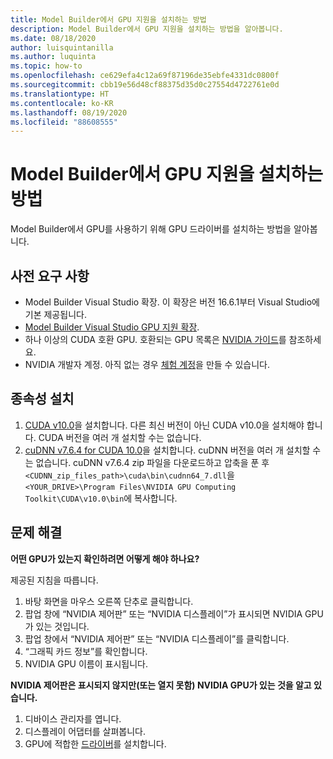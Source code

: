 ```yaml
---
title: Model Builder에서 GPU 지원을 설치하는 방법
description: Model Builder에서 GPU 지원을 설치하는 방법을 알아봅니다.
ms.date: 08/18/2020
author: luisquintanilla
ms.author: luquinta
ms.topic: how-to
ms.openlocfilehash: ce629efa4c12a69f87196de35ebfe4331dc0800f
ms.sourcegitcommit: cbb19e56d48cf88375d35d0c27554d4722761e0d
ms.translationtype: HT
ms.contentlocale: ko-KR
ms.lasthandoff: 08/19/2020
ms.locfileid: "88608555"
---
```

# <a name="how-to-install-gpu-support-in-model-builder"></a>Model Builder에서 GPU 지원을 설치하는 방법

Model Builder에서 GPU를 사용하기 위해 GPU 드라이버를 설치하는 방법을 알아봅니다.

## <a name="prerequisites"></a>사전 요구 사항

- Model Builder Visual Studio 확장. 이 확장은 버전 16.6.1부터 Visual Studio에 기본 제공됩니다.
- [Model Builder Visual Studio GPU 지원 확장](https://marketplace.visualstudio.com/items?itemName=MLNET.ModelBuilderGPU).
- 하나 이상의 CUDA 호환 GPU. 호환되는 GPU 목록은 [NVIDIA 가이드](https://developer.nvidia.com/cuda-gpus)를 참조하세요.
- NVIDIA 개발자 계정. 아직 없는 경우 [체험 계정](https://developer.nvidia.com/developer-program)을 만들 수 있습니다.

## <a name="install-dependencies"></a>종속성 설치

1. [CUDA v10.0](https://developer.nvidia.com/cuda-10.0-download-archive)을 설치합니다. 다른 최신 버전이 아닌 CUDA v10.0을 설치해야 합니다. CUDA 버전을 여러 개 설치할 수는 없습니다.
1. [cuDNN v7.6.4 for CUDA 10.0](https://developer.nvidia.com/rdp/cudnn-download)을 설치합니다. cuDNN 버전을 여러 개 설치할 수는 없습니다. cuDNN v7.6.4 zip 파일을 다운로드하고 압축을 푼 후 `<CUDNN_zip_files_path>\cuda\bin\cudnn64_7.dll`을 `<YOUR_DRIVE>\Program Files\NVIDIA GPU Computing Toolkit\CUDA\v10.0\bin`에 복사합니다.

## <a name="troubleshooting"></a>문제 해결

**어떤 GPU가 있는지 확인하려면 어떻게 해야 하나요?**

제공된 지침을 따릅니다.

1. 바탕 화면을 마우스 오른쪽 단추로 클릭합니다.
1. 팝업 창에 “NVIDIA 제어판” 또는 “NVIDIA 디스플레이”가 표시되면 NVIDIA GPU가 있는 것입니다.
1. 팝업 창에서 “NVIDIA 제어판” 또는 “NVIDIA 디스플레이”를 클릭합니다.
1. “그래픽 카드 정보”를 확인합니다.
1. NVIDIA GPU 이름이 표시됩니다.

**NVIDIA 제어판은 표시되지 않지만(또는 열지 못함) NVIDIA GPU가 있는 것을 알고 있습니다.**

1. 디바이스 관리자를 엽니다.
1. 디스플레이 어댑터를 살펴봅니다.
1. GPU에 적합한 [드라이버](https://www.nvidia.com/drivers)를 설치합니다.
